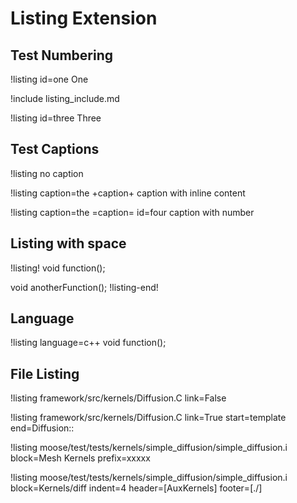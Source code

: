 # Listing Extension

## Test Numbering

!listing id=one
One

!include listing_include.md

!listing id=three
Three

## Test Captions

!listing
no caption

!listing caption=the +caption+
caption with inline content

!listing caption=the =caption= id=four
caption with number

## Listing with space

!listing!
void function();

void anotherFunction();
!listing-end!

## Language

!listing language=c++
void function();


## File Listing

!listing framework/src/kernels/Diffusion.C link=False

!listing framework/src/kernels/Diffusion.C link=True start=template end=Diffusion::

!listing moose/test/tests/kernels/simple_diffusion/simple_diffusion.i block=Mesh Kernels prefix=xxxxx

!listing moose/test/tests/kernels/simple_diffusion/simple_diffusion.i block=Kernels/diff indent=4 header=[AuxKernels] footer=[./]
